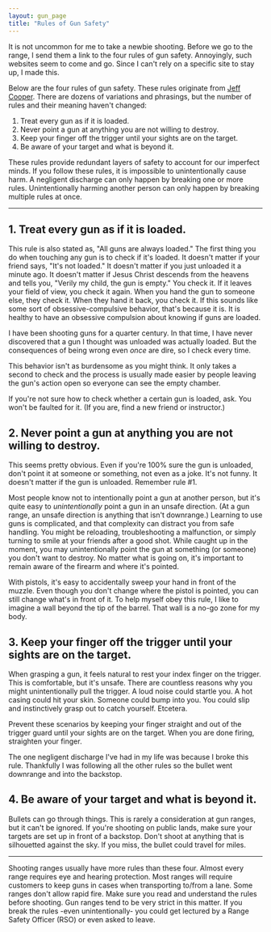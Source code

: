 ```yaml
---
layout: gun_page
title: "Rules of Gun Safety"
---
```


It is not uncommon for me to take a newbie shooting. Before we go to the range, I send them a link to the four rules of gun safety. Annoyingly, such websites seem to come and go. Since I can't rely on a specific site to stay up, I made this.

Below are the four rules of gun safety. These rules originate from [Jeff Cooper](https://en.wikipedia.org/wiki/Jeff_Cooper). There are dozens of variations and phrasings, but the number of rules and their meaning haven't changed:

1. Treat every gun as if it is loaded.
2. Never point a gun at anything you are not willing to destroy.
3. Keep your finger off the trigger until your sights are on the target.
4. Be aware of your target and what is beyond it.

These rules provide redundant layers of safety to account for our imperfect minds. If you follow these rules, it is impossible to unintentionally cause harm. A negligent discharge can only happen by breaking one or more rules. Unintentionally harming another person can only happen by breaking multiple rules at once.

---

## 1. Treat every gun as if it is loaded.

This rule is also stated as, "All guns are always loaded." The first thing you do when touching any gun is to check if it's loaded. It doesn't matter if your friend says, "It's not loaded." It doesn't matter if you just unloaded it a minute ago. It doesn't matter if Jesus Christ descends from the heavens and tells you, "Verily my child, the gun is empty." You check it. If it leaves your field of view, you check it again. When you hand the gun to someone else, they check it. When they hand it back, you check it. If this sounds like some sort of obsessive-compulsive behavior, that's because it is. It is healthy to have an obsessive compulsion about knowing if guns are loaded.

I have been shooting guns for a quarter century. In that time, I have never discovered that a gun I thought was unloaded was actually loaded. But the consequences of being wrong even *once* are dire, so I check every time.

This behavior isn't as burdensome as you might think. It only takes a second to check and the process is usually made easier by people leaving the gun's action open so everyone can see the empty chamber.

If you're not sure how to check whether a certain gun is loaded, ask. You won't be faulted for it. (If you are, find a new friend or instructor.)


## 2. Never point a gun at anything you are not willing to destroy.

This seems pretty obvious. Even if you're 100% sure the gun is unloaded, don't point it at someone or something, not even as a joke. It's not funny. It doesn't matter if the gun is unloaded. Remember rule #1.

Most people know not to intentionally point a gun at another person, but it's quite easy to *unintentionally* point a gun in an unsafe direction. (At a gun range, an unsafe direction is anything that isn't downrange.) Learning to use guns is complicated, and that complexity can distract you from safe handling. You might be reloading, troubleshooting a malfunction, or simply turning to smile at your friends after a good shot. While caught up in the moment, you may unintentionally point the gun at something (or someone) you don't want to destroy. No matter what is going on, it's important to remain aware of the firearm and where it's pointed.

With pistols, it's easy to accidentally sweep your hand in front of the muzzle. Even though you don't change where the pistol is pointed, you can still change what's in front of it. To help myself obey this rule, I like to imagine a wall beyond the tip of the barrel. That wall is a no-go zone for my body.


## 3. Keep your finger off the trigger until your sights are on the target.

When grasping a gun, it feels natural to rest your index finger on the trigger. This is comfortable, but it's unsafe. There are countless reasons why you might unintentionally pull the trigger. A loud noise could startle you. A hot casing could hit your skin. Someone could bump into you. You could slip and instinctively grasp out to catch yourself. Etcetera.

Prevent these scenarios by keeping your finger straight and out of the trigger guard until your sights are on the target. When you are done firing, straighten your finger.

The one negligent discharge I've had in my life was because I broke this rule. Thankfully I was following all the other rules so the bullet went downrange and into the backstop.


## 4. Be aware of your target and what is beyond it.

Bullets can go through things. This is rarely a consideration at gun ranges, but it can't be ignored. If you're shooting on public lands, make sure your targets are set up in front of a backstop. Don't shoot at anything that is silhouetted against the sky. If you miss, the bullet could travel for miles.

---

Shooting ranges usually have more rules than these four. Almost every range requires eye and hearing protection. Most ranges will require customers to keep guns in cases when transporting to/from a lane. Some ranges don't allow rapid fire. Make sure you read and understand the rules before shooting. Gun ranges tend to be very strict in this matter. If you break the rules -even unintentionally- you could get lectured by a Range Safety Officer (RSO) or even asked to leave.
